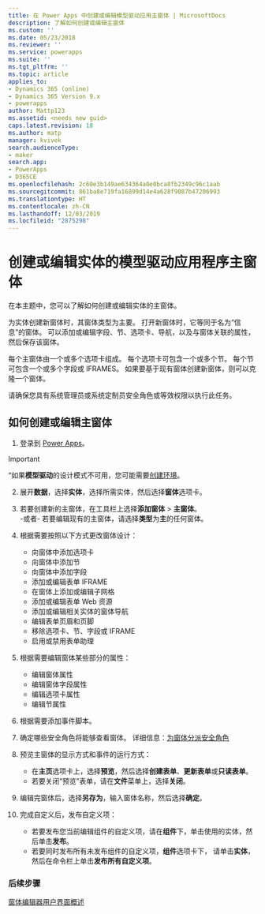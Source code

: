 ```yaml
---
title: 在 Power Apps 中创建或编辑模型驱动应用主窗体 | MicrosoftDocs
description: 了解如何创建或编辑主窗体
ms.custom: ''
ms.date: 05/23/2018
ms.reviewer: ''
ms.service: powerapps
ms.suite: ''
ms.tgt_pltfrm: ''
ms.topic: article
applies_to:
- Dynamics 365 (online)
- Dynamics 365 Version 9.x
- powerapps
author: Mattp123
ms.assetid: <needs new guid>
caps.latest.revision: 18
ms.author: matp
manager: kvivek
search.audienceType:
- maker
search.app:
- PowerApps
- D365CE
ms.openlocfilehash: 2c60e3b149ae634364a0e0bca8fb2349c96c1aab
ms.sourcegitcommit: 861ba8e719fa16899d14e4a628f9087b47206993
ms.translationtype: HT
ms.contentlocale: zh-CN
ms.lasthandoff: 12/03/2019
ms.locfileid: "2875298"
---
```

# <a name="create-or-edit-a-model-driven-app-main-form-for-an-entity"></a>创建或编辑实体的模型驱动应用程序主窗体 

在本主题中，您可以了解如何创建或编辑实体的主窗体。

为实体创建新窗体时，其窗体类型为主要。 打开新窗体时，它等同于名为“信息”的窗体。 可以添加或编辑字段、节、选项卡、导航，以及与窗体关联的属性，然后保存该窗体。

每个主窗体由一个或多个选项卡组成。 每个选项卡可包含一个或多个节。 每个节可包含一个或多个字段或 IFRAMES。 如果要基于现有窗体创建新窗体，则可以克隆一个窗体。 

请确保您具有系统管理员或系统定制员安全角色或等效权限以执行此任务。

## <a name="how-to-create-or-edit-a-main-form"></a>如何创建或编辑主窗体
  
1.   登录到 [Power Apps](https://make.powerapps.com/?utm_source=padocs&utm_medium=linkinadoc&utm_campaign=referralsfromdoc)。


> [!IMPORTANT]
> “如果**模型驱动**的设计模式不可用，您可能需要[创建环境](https://docs.microsoft.com/powerapps/administrator/create-environment)。   
  
2.  展开**数据**，选择**实体**，选择所需实体，然后选择**窗体**选项卡。 

3. 若要创建新的主窗体，在工具栏上选择**添加窗体** > **主窗体**。  
    \-或者- 若要编辑现有的主窗体，请选择**类型**为**主**的任何窗体。
  
3.  根据需要按照以下方式更改窗体设计：
    -   向窗体中添加选项卡
    -   向窗体中添加节
    -   向窗体中添加字段
    -   添加或编辑表单 IFRAME
    -   在窗体上添加或编辑子网格
    -   添加或编辑表单 Web 资源
    -   添加或编辑相关实体的窗体导航
    -   编辑表单页眉和页脚
    -   移除选项卡、节、字段或 IFRAME
    -   启用或禁用表单助理
    
4.  根据需要编辑窗体某些部分的属性：
    -   编辑窗体属性
    -   编辑窗体字段属性
    -   编辑选项卡属性
    -   编辑节属性

5.  根据需要添加事件脚本。 

6.  确定哪些安全角色将能够查看窗体。 详细信息：[为窗体分派安全角色](https://docs.microsoft.com/dynamics365/customer-engagement/admin/assign-security-roles-form)

7.  预览主窗体的显示方式和事件的运行方式：
    - 在**主页**选项卡上，选择**预览**，然后选择**创建表单**、**更新表单**或**只读表单**。
    - 若要关闭“预览”表单，请在**文件**菜单上，选择**关闭**。

8.  编辑完窗体后，选择**另存为**，输入窗体名称，然后选择**确定**。

9.  完成自定义后，发布自定义项：
    -   若要发布您当前编辑组件的自定义项，请在**组件**下，单击使用的实体，然后单击**发布**。
    -   若要同时发布所有未发布组件的自定义项，**组件**选项卡下， 请单击**实体**，然后在命令栏上单击**发布所有自定义项**。
    
 
### <a name="next-steps"></a>后续步骤  
[窗体编辑器用户界面概述](form-editor-user-interface-legacy.md)
 
